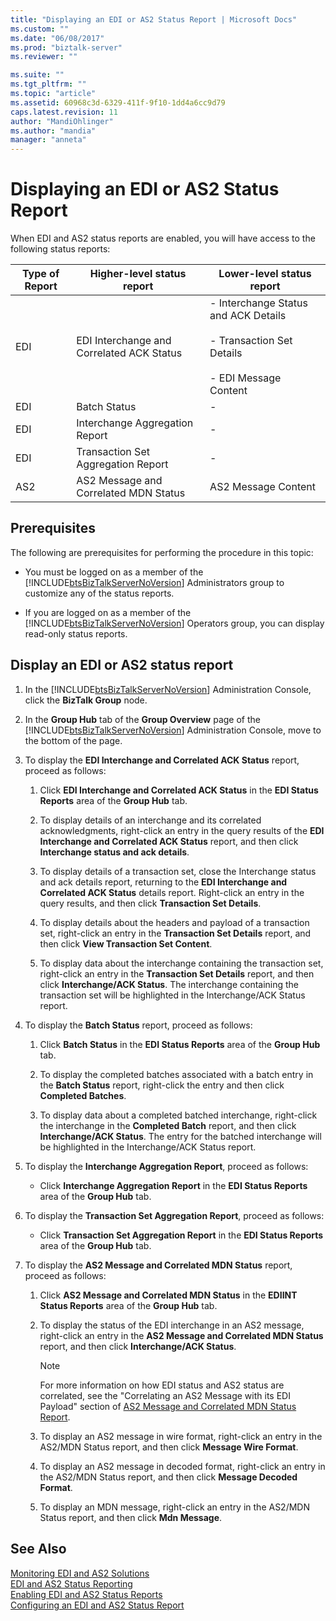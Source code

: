 ```yaml
---
title: "Displaying an EDI or AS2 Status Report | Microsoft Docs"
ms.custom: ""
ms.date: "06/08/2017"
ms.prod: "biztalk-server"
ms.reviewer: ""

ms.suite: ""
ms.tgt_pltfrm: ""
ms.topic: "article"
ms.assetid: 60968c3d-6329-411f-9f10-1dd4a6cc9d79
caps.latest.revision: 11
author: "MandiOhlinger"
ms.author: "mandia"
manager: "anneta"
---
```

# Displaying an EDI or AS2 Status Report
When EDI and AS2 status reports are enabled, you will have access to the following status reports:  
  
|Type of Report|Higher-level status report|Lower-level status report|  
|--------------------|---------------------------------|--------------------------------|  
|EDI|EDI Interchange and Correlated ACK Status|- Interchange Status and ACK Details<br /><br /> - Transaction Set Details<br /><br /> - EDI Message Content|  
|EDI|Batch Status|-|  
|EDI|Interchange Aggregation Report|-|  
|EDI|Transaction Set Aggregation Report|-|  
|AS2|AS2 Message and Correlated MDN Status|AS2 Message Content|  
  
## Prerequisites  
 The following are prerequisites for performing the procedure in this topic:  
  
- You must be logged on as a member of the [!INCLUDE[btsBizTalkServerNoVersion](../includes/btsbiztalkservernoversion-md.md)] Administrators group to customize any of the status reports.  
  
- If you are logged on as a member of the [!INCLUDE[btsBizTalkServerNoVersion](../includes/btsbiztalkservernoversion-md.md)] Operators group, you can display read-only status reports.  
  
## Display an EDI or AS2 status report  
  
1. In the [!INCLUDE[btsBizTalkServerNoVersion](../includes/btsbiztalkservernoversion-md.md)] Administration Console, click the **BizTalk Group** node.  
  
2. In the **Group Hub** tab of the **Group Overview** page of the [!INCLUDE[btsBizTalkServerNoVersion](../includes/btsbiztalkservernoversion-md.md)] Administration Console, move to the bottom of the page.  
  
3. To display the **EDI Interchange and Correlated ACK Status** report, proceed as follows:  
  
   1.  Click **EDI Interchange and Correlated ACK Status** in the **EDI Status Reports** area of the **Group Hub** tab.  
  
   2.  To display details of an interchange and its correlated acknowledgments, right-click an entry in the query results of the **EDI Interchange and Correlated ACK Status** report, and then click **Interchange status and ack details**.  
  
   3.  To display details of a transaction set, close the Interchange status and ack details report, returning to the **EDI Interchange and Correlated ACK Status** details report. Right-click an entry in the query results, and then click **Transaction Set Details**.  
  
   4.  To display details about the headers and payload of a transaction set, right-click an entry in the **Transaction Set Details** report, and then click **View Transaction Set Content**.  
  
   5.  To display data about the interchange containing the transaction set, right-click an entry in the **Transaction Set Details** report, and then click **Interchange/ACK Status**. The interchange containing the transaction set will be highlighted in the Interchange/ACK Status report.  
  
4. To display the **Batch Status** report, proceed as follows:  
  
   1.  Click **Batch Status** in the **EDI Status Reports** area of the **Group Hub** tab.  
  
   2.  To display the completed batches associated with a batch entry in the **Batch Status** report, right-click the entry and then click **Completed Batches**.  
  
   3.  To display data about a completed batched interchange, right-click the interchange in the **Completed Batch** report, and then click **Interchange/ACK Status**. The entry for the batched interchange will be highlighted in the Interchange/ACK Status report.  
  
5. To display the **Interchange Aggregation Report**, proceed as follows:  
  
   -   Click **Interchange Aggregation Report** in the **EDI Status Reports** area of the **Group Hub** tab.  
  
6. To display the **Transaction Set Aggregation Report**, proceed as follows:  
  
   -   Click **Transaction Set Aggregation Report** in the **EDI Status Reports** area of the **Group Hub** tab.  
  
7. To display the **AS2 Message and Correlated MDN Status** report, proceed as follows:  
  
   1.  Click **AS2 Message and Correlated MDN Status** in the **EDIINT Status Reports** area of the **Group Hub** tab.  
  
   2.  To display the status of the EDI interchange in an AS2 message, right-click an entry in the **AS2 Message and Correlated MDN Status** report, and then click **Interchange/ACK Status**.  
  
       > [!NOTE]
       >  For more information on how EDI status and AS2 status are correlated, see the "Correlating an AS2 Message with its EDI Payload" section of [AS2 Message and Correlated MDN Status Report](../core/as2-message-and-correlated-mdn-status-report.md).  
  
   3.  To display an AS2 message in wire format, right-click an entry in the AS2/MDN Status report, and then click **Message Wire Format**.  
  
   4.  To display an AS2 message in decoded format, right-click an entry in the AS2/MDN Status report, and then click **Message Decoded Format**.  
  
   5.  To display an MDN message, right-click an entry in the AS2/MDN Status report, and then click **Mdn Message**.  
  
## See Also  
 [Monitoring EDI and AS2 Solutions](../core/monitoring-edi-and-as2-solutions.md)   
 [EDI and AS2 Status Reporting](../core/edi-and-as2-status-reporting.md)   
 [Enabling EDI and AS2 Status Reports](../core/enabling-edi-and-as2-status-reports.md)   
 [Configuring an EDI and AS2 Status Report](../core/configuring-an-edi-and-as2-status-report.md)
